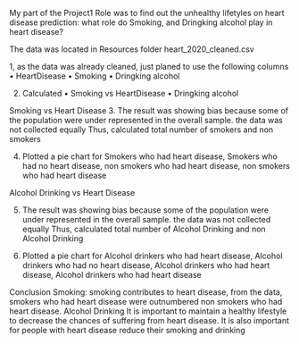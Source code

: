 My part of the Project1 Role was to find out the unhealthy lifetyles on heart disease prediction:
what role do Smoking, and Dringking alcohol play in heart disease?


The data was located in Resources folder heart_2020_cleaned.csv


1, as the data was already cleaned, just planed to use the following columns
•	HeartDisease
•	Smoking
•	Dringking alcohol



2. Calculated 
•	Smoking vs HeartDisease
•	Dringking alcohol

Smoking vs Heart Disease
3. The result was showing bias because some of the population were under represented in the overall sample.  the data was not collected equally 
	Thus, calculated total number of smokers and non smokers 


4. Plotted a pie chart for Smokers who had heart disease, Smokers who had no heart disease, non smokers who had heart disease, non smokers who had heart disease

Alcohol Drinking vs Heart Disease


5. The result was showing bias because some of the population were under represented in the overall sample.  the data was not collected equally 
	Thus, calculated total number of Alcohol Drinking and non Alcohol Drinking



6. Plotted a pie chart for Alcohol drinkers who had heart disease, Alcohol drinkers  who had no heart disease, Alcohol drinkers  who had heart disease, Alcohol drinkers  who had heart disease

Conclusion 
Smoking: smoking contributes to heart disease, from the data, smokers who had heart disease were outnumbered non smokers who had heart disease. 
Alcohol Drinking
It is important to maintain a healthy lifestyle to decrease the chances of suffering from heart disease. It is also important for people with heart disease reduce their smoking and drinking 
		
		
